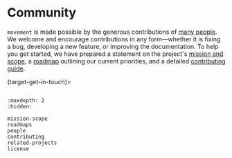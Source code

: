 # Community

`movement` is made possible by the generous contributions of [many people](target-people).
We welcome and encourage contributions in any form—whether it is fixing a bug,
developing a new feature, or improving the documentation.
To help you get started, we have prepared a statement on the project's [mission and scope](target-mission),
a [roadmap](target-roadmaps) outlining our current priorities, and a detailed [contributing guide](target-contributing).

(target-get-in-touch)=
```{include} ../snippets/get-in-touch.md
```

```{toctree}
:maxdepth: 2
:hidden:

mission-scope
roadmaps
people
contributing
related-projects
license
```
